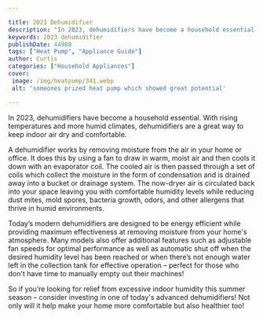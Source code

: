```yaml
---

title: 2023 Dehumidifier
description: "In 2023, dehumidifiers have become a household essential. With rising temperatures and more humid climates, dehumidifiers are a gr...learn more"
keywords: 2023 dehumidifier
publishDate: 44980
tags: ["Heat Pump", "Appliance Guide"]
author: Curtis
categories: ["Household Appliances"]
cover: 
 image: /img/heatpump/341.webp
 alt: 'someones prized heat pump which showed great potential'

---
```


In 2023, dehumidifiers have become a household essential. With rising temperatures and more humid climates, dehumidifiers are a great way to keep indoor air dry and comfortable. 

A dehumidifier works by removing moisture from the air in your home or office. It does this by using a fan to draw in warm, moist air and then cools it down with an evaporator coil. The cooled air is then passed through a set of coils which collect the moisture in the form of condensation and is drained away into a bucket or drainage system. The now-dryer air is circulated back into your space leaving you with comfortable humidity levels while reducing dust mites, mold spores, bacteria growth, odors, and other allergens that thrive in humid environments. 

Today’s modern dehumidifiers are designed to be energy efficient while providing maximum effectiveness at removing moisture from your home's atmosphere. Many models also offer additional features such as adjustable fan speeds for optimal performance as well as automatic shut off when the desired humidity level has been reached or when there’s not enough water left in the collection tank for effective operation – perfect for those who don't have time to manually empty out their machines! 

So if you’re looking for relief from excessive indoor humidity this summer season – consider investing in one of today's advanced dehumidifiers! Not only will it help make your home more comfortable but also healthier too!
